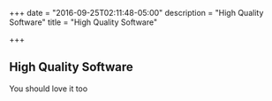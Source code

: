 +++
date = "2016-09-25T02:11:48-05:00"
description = "High Quality Software"
title = "High Quality Software"

+++

## High Quality Software
You should love it too
